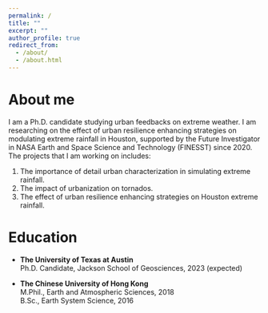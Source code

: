 ```yaml
---
permalink: /
title: ""
excerpt: ""
author_profile: true
redirect_from: 
  - /about/
  - /about.html
---
```

# About me

I am a Ph.D. candidate studying urban feedbacks on extreme weather. I am researching on the effect of urban resilience enhancing strategies on modulating extreme rainfall in Houston, supported by the Future Investigator in NASA Earth and Space Science and Technology (FINESST) since 2020. The projects that I am working on includes:
  1. The importance of detail urban characterization in simulating extreme rainfall.
  2. The impact of urbanization on tornados.
  3. The effect of urban resilience enhancing strategies on Houston extreme rainfall.

# Education

* **The University of Texas at Austin** \
Ph.D. Candidate, Jackson School of Geosciences, 2023 (expected) 

* **The Chinese University of Hong Kong** \
M.Phil., Earth and Atmospheric Sciences, 2018 \
B.Sc., Earth System Science, 2016
